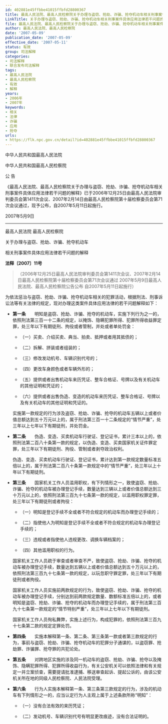 ```yaml
---
id: 402881e45ffbbe41015ffbfd28800367
title: 最高人民法院、最高人民检察院关于办理与盗窃、抢劫、诈骗、抢夺机动车相关刑事案件具体应用法律若干问题的解释
LinkTitle: 关于办理与盗窃、抢劫、诈骗、抢夺机动车相关刑事案件具体应用法律若干问题的解释（2007）
file: 最高人民法院、最高人民检察院关于办理与盗窃、抢劫、诈骗、抢夺机动车相关刑事案件具体应用法律若干问题的解释_20070509_402881e45ffbbe41015ffbfd28800367.docx
author: 最高人民法院、最高人民检察院
date: '2007-05-09'
publication_date: '2007-05-09'
effective_date: '2007-05-11'
status: 有效
group: 司法解释
categories:
- 司法解释
- 联合发布司法解释
tags:
- 最高人民法院
- 最高人民检察院
- 有效
- 解释
years:
- 2006年
- 2007年
keywords:
- 相关
- 法律
- 诈骗
- 应用
- 抢夺
urls:
- https://flk.npc.gov.cn/detail?id=402881e45ffbbe41015ffbfd28800367
---
```


中华人民共和国最高人民法院

中华人民共和国最高人民检察院

公 告

《最高人民法院、最高人民检察院关于办理与盗窃、抢劫、诈骗、抢夺机动车相关刑事案件具体应用法律若干问题的解释》已于2006年12月25日由最高人民法院审判委员会第1411次会议、2007年2月14日由最高人民检察院第十届检察委员会第71次会议通过，现予公布，自2007年5月11日起施行。

2007年5月9日

---

最高人民法院 最高人民检察院

关于办理与盗窃、抢劫、诈骗、抢夺机动车

相关刑事案件具体应用法律若干问题的解释

**法释〔2007〕11号**

> （2006年12月25日最高人民法院审判委员会第1411次会议、2007年2月14日最高人民检察院第十届检察委员会第71次会议通过 2007年5月9日最高人民法院、最高人民检察院公告公布 自2007年5月11日起施行）

为依法惩治与盗窃、抢劫、诈骗、抢夺机动车相关的犯罪活动，根据刑法、刑事诉讼法等有关法律的规定，现对办理这类案件具体应用法律的若干问题解释如下：

- **第一条**　　明知是盗窃、抢劫、诈骗、抢夺的机动车，实施下列行为之一的，依照刑法第三百一十二条的规定，以掩饰、隐瞒犯罪所得、犯罪所得收益罪定罪，处三年以下有期徒刑、拘役或者管制，并处或者单处罚金：

  - （一）买卖、介绍买卖、典当、拍卖、抵押或者用其抵债的；

  - （二）拆解、拼装或者组装的；

  - （三）修改发动机号、车辆识别代号的；

  - （四）更改车身颜色或者车辆外形的；

  - （五）提供或者出售机动车来历凭证、整车合格证、号牌以及有关机动车的其他证明和凭证的；

  - （六）提供或者出售伪造、变造的机动车来历凭证、整车合格证、号牌以及有关机动车的其他证明和凭证的。

  实施第一款规定的行为涉及盗窃、抢劫、诈骗、抢夺的机动车五辆以上或者价值总额达到五十万元以上的，属于刑法第三百一十二条规定的“情节严重”，处三年以上七年以下有期徒刑，并处罚金。

- **第二条**　　伪造、变造、买卖机动车行驶证、登记证书，累计三本以上的，依照刑法第二百八十条第一款的规定，以伪造、变造、买卖国家机关证件罪定罪，处三年以下有期徒刑、拘役、管制或者剥夺政治权利。

  伪造、变造、买卖机动车行驶证、登记证书，累计达到第一款规定数量标准五倍以上的，属于刑法第二百八十条第一款规定中的“情节严重”，处三年以上十年以下有期徒刑。

- **第三条**　　国家机关工作人员滥用职权，有下列情形之一，致使盗窃、抢劫、诈骗、抢夺的机动车被办理登记手续，数量达到三辆以上或者价值总额达到三十万元以上的，依照刑法第三百九十七条第一款的规定，以滥用职权罪定罪，处三年以下有期徒刑或者拘役：

  - （一）明知是登记手续不全或者不符合规定的机动车而办理登记手续的；

  - （二）指使他人为明知是登记手续不全或者不符合规定的机动车办理登记手续的；

  - （三）违规或者指使他人违规更改、调换车辆档案的；

  - （四）其他滥用职权的行为。

  国家机关工作人员疏于审查或者审查不严，致使盗窃、抢劫、诈骗、抢夺的机动车被办理登记手续，数量达到五辆以上或者价值总额达到五十万元以上的，依照刑法第三百九十七条第一款的规定，以玩忽职守罪定罪，处三年以下有期徒刑或者拘役。

  国家机关工作人员实施前两款规定的行为，致使盗窃、抢劫、诈骗、抢夺的机动车被办理登记手续，分别达到前两款规定数量、数额标准五倍以上的，或者明知是盗窃、抢劫、诈骗、抢夺的机动车而办理登记手续的，属于刑法第三百九十七条第一款规定的“情节特别严重”，处三年以上七年以下有期徒刑。

  国家机关工作人员徇私舞弊，实施上述行为，构成犯罪的，依照刑法第三百九十七条第二款的规定定罪处罚。

- **第四条**　　实施本解释第一条、第二条、第三条第一款或者第三款规定的行为，事前与盗窃、抢劫、诈骗、抢夺机动车的犯罪分子通谋的，以盗窃罪、抢劫罪、诈骗罪、抢夺罪的共犯论处。

- **第五条**　　对跨地区实施的涉及同一机动车的盗窃、抢劫、诈骗、抢夺以及掩饰、隐瞒犯罪所得、犯罪所得收益行为，有关公安机关可以依照法律和有关规定一并立案侦查，需要提请批准逮捕、移送审查起诉、提起公诉的，由该公安机关所在地的同级人民检察院、人民法院受理。

- **第六条**　　行为人实施本解释第一条、第三条第三款规定的行为，涉及的机动车有下列情形之一的，应当认定行为人主观上属于上述条款所称“明知”：

  - （一）没有合法有效的来历凭证；

  - （二）发动机号、车辆识别代号有明显更改痕迹，没有合法证明的。
